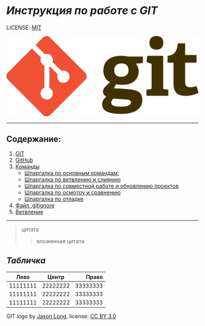# ___Инструкция по работе с GIT___

LICENSE: [MIT](license.md)

[![GIT-logo](512px-Git-logo.svg.png)](https://ru.wikipedia.org/wiki/Git)

---
## **Содержание:**

1. [GIT](https://ru.wikipedia.org/wiki/Git)
2. [GitHub](https://ru.wikipedia.org/wiki/GitHub)
3. [Команды](commands.md)
   + [Шпаргалка по основным командам:](1.md)
   * [Шпаргалка по ветвлению и слиянию](2.md)
   * [Шпаргалка по совместной работе и обновлению проектов](3.md)
   * [Шпаргалка по осмотру и сравнению](4.md)
   * [Шпаргалка по отладке](5.md)
4. [Файл .gitignore](gitignore.md)
5. [Ветвление](branching.md)
---
> цитата
>> вложенная цитата

## *Табличка*

Лево | Центр | Право
---|:---:|---:
11111111 | 22222222 | 33333333
11111111 | 22222222 | 33333333
11111111 | 22222222 | 33333333



GIT logo by [Jason Long](https://upload.wikimedia.org/wikipedia/commons/thumb/e/e0/Git-logo.svg/512px-Git-logo.svg.png),
license: [CC BY 3.0](https://creativecommons.org/licenses/by/3.0/deed.ru)

